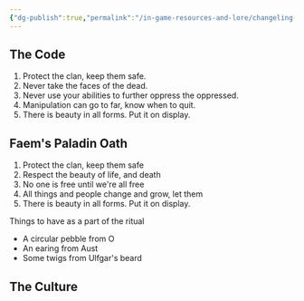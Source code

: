 ```yaml
---
{"dg-publish":true,"permalink":"/in-game-resources-and-lore/changeling-code-and-culture/"}
---
```


## The Code
1. Protect the clan, keep them safe.
2. Never take the faces of the dead.
3. Never use your abilities to further oppress the oppressed. 
4. Manipulation can go to far, know when to quit.
5. There is beauty in all forms. Put it on display.

## Faem's Paladin Oath
1. Protect the clan, keep them safe
2. Respect the beauty of life, and death
3. No one is free until we're all free
4. All things and people change and grow, let them
5. There is beauty in all forms. Put it on display.

Things to have as a part of the ritual
- A circular pebble from O
- An earing from Aust
- Some twigs from Ulfgar's beard
## The Culture

